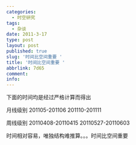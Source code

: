 ```yaml
---
categories:
  - 时空研究
tags:
  - 杂谈
date: 2011-3-17
type: post
layout: post
published: true
slug: '时间比空间重要 '
title: '时间比空间重要 '
abbrlink: 7d65
comment:
info:
---
```


下面的时间均是经过严格计算而得出

月线级别  201105-201106
          201110-201111

周线级别  20110408-20110415
          20110527-20110603


时间相对容易，唯独结构难推算。。。时间比空间重要
